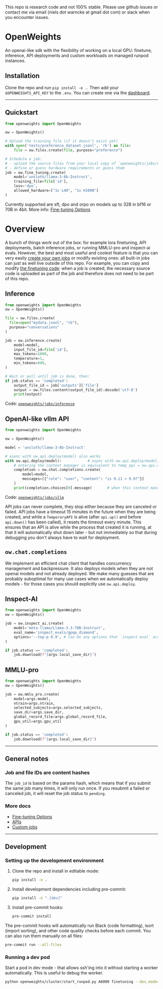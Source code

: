 This repo is research code and not 100% stable. Please use github issues or contact me via email (niels dot warncke at gmail dot com) or slack when you encounter issues.

# OpenWeights
An openai-like sdk with the flexibility of working on a local GPU: finetune, inference, API deployments and custom workloads on managed runpod instances.


## Installation
Clone the repo and run `pip install -e .`.
Then add your `$OPENWEIGHTS_API_KEY` to the `.env`. You can create one via the [dashboard](https://yzxz5i6z2x2f0y-8124.proxy.runpod.net/).

---

## Quickstart
```python
from openweights import OpenWeights

ow = OpenWeights()

# Upload the training file (if it doesn't exist yet)
with open('tests/preference_dataset.jsonl', 'rb') as file:
    file = ow.files.create(file, purpose="preference")

# Schedule a job:
# - upload the source files from your local copy of `openweights/jobs/unsloth`
# - define or guess hardware requirements or guess them
job = ow.fine_tuning.create(
    model='unsloth/llama-3-8b-Instruct',
    training_file=file['id'],
    loss='dpo',
    allowed_hardware=["1x L40", "1x H100N"]
)
```
Currently supported are sft, dpo and orpo on models up to 32B in bf16 or 70B in 4bit. More info: [Fine-tuning Options](docs/finetuning.md)

# Overview

A bunch of things work out of the box: for example lora finetuning, API deployments, batch inference jobs, or running MMLU-pro and inspect-ai evals. However, the best and most useful and coolest feature is that you can very easily [create your own jobs](example/custom_job/) or modify existing ones: all built-in jobs can just as well live outside of this repo. For example, you can copy and modify [the finetuning code](openweights/jobs/unsloth): when a job is created, the necessary source code is uploaded as part of the job and therefore does not need to be part of this repo.

## Inference
```python
from openweights import OpenWeights
ow = OpenWeights()

file = ow.files.create(
  file=open("mydata.jsonl", "rb"),
  purpose="conversations"
)

job = ow.inference.create(
    model=model,
    input_file_id=file['id'],
    max_tokens=1000,
    temperature=1,
    min_tokens=600,
)

# Wait or poll until job is done, then:
if job.status == 'completed':
    output_file_id = job['outputs']['file']
    output = ow.files.content(output_file_id).decode('utf-8')
    print(output)
```
Code: [`openweights/jobs/inference`](openweights/jobs/inference)

## OpenAI-like vllm API
```py
from openweights import OpenWeights

ow = OpenWeights()

model = 'unsloth/llama-3-8b-Instruct'

# async with ow.api.deploy(model) also works
with ow.api.deploy(model):            # async with ow.api.deploy(model) also works
    # entering the context manager is equivalent to temp_api = ow.api.deploy(model) ; api.up()
    completion = ow.chat.completions.create(
        model=model,
        messages=[{"role": "user", "content": "is 9.11 > 9.9?"}]
    )
    print(completion.choices[0].message)       # when this context manager exits, it calls api.down()
```
Code: [`openweights/jobs/vllm`](openweights/jobs/vllm)

API jobs can never complete, they stop either because they are canceled or failed. API jobs have a timeout 15 minutes in the future when they are being created, and while a `TemporaryAPI` is alive (after `api.up()` and before `api.down()` has been called), it resets the timeout every minute. This ensures that an API is alive while the process that created it is running, at that it will automatically shut down later - but not immediately so that during debugging you don't always have to wait for deployment.

## `ow.chat.completions`
We implement an efficient chat client that handles concurrency management and backpressure. It also deploys models when they are not openai models and not already deployed. We make many guesses that are probably suboptimal for many use cases when we automatically deploy models - for those cases you should explicitly use `ow.api.deploy`.

## Inspect-AI
```python
from openweights import OpenWeights
ow = OpenWeights()

job = ow.inspect_ai.create(
    model='meta-llama/Llama-3.3-70B-Instruct',
    eval_name='inspect_evals/gpqa_diamond',
    options='--top-p 0.9', # Can be any options that `inspect eval` accepts - we simply pass them on without validation
)

if job.status == 'completed':
    job.download(f"{args.local_save_dir}")
```

## MMLU-pro
```python
from openweights import OpenWeights
ow = OpenWeights()

job = ow.mmlu_pro.create(
    model=args.model,
    ntrain=args.ntrain,
    selected_subjects=args.selected_subjects,
    save_dir=args.save_dir,
    global_record_file=args.global_record_file,
    gpu_util=args.gpu_util
)

if job.status == 'completed':
    job.download(f"{args.local_save_dir}")
```

---

## General notes

### Job and file IDs are content hashes
The `job_id` is based on the params hash, which means that if you submit the same job many times, it will only run once. If you resubmit a failed or canceled job, it will reset the job status to `pending`.

### More docs
- [Fine-tuning Options](docs/finetuning.md)
- [APIs](docs/api.md)
- [Custom jobs](example/custom_job/)

---

## Development

### Setting up the development environment
1. Clone the repo and install in editable mode:
   ```sh
   pip install -e .
   ```

2. Install development dependencies including pre-commit:
   ```sh
   pip install -e ".[dev]"
   ```

3. Install pre-commit hooks:
   ```sh
   pre-commit install
   ```

The pre-commit hooks will automatically run Black (code formatting), isort (import sorting), and other code quality checks before each commit. You can also run them manually on all files:
```sh
pre-commit run --all-files
```

### Running a dev pod
Start a pod in dev mode - that allows ssh'ing into it without starting a worker automatically. This is useful to debug the worker.
```sh
python openweights/cluster/start_runpod.py A6000 finetuning --dev_mode=true
```
